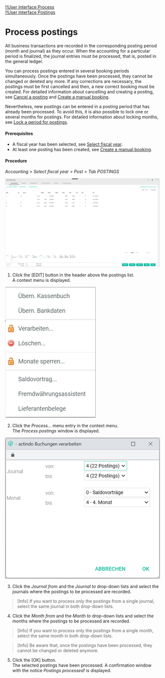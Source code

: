 [!!User Interface Process](../UserInterface/01_Book.md#process)  
[!!User Interface Postings](../UserInterface/01a_Bookings.md)  


# Process postings

All business transactions are recorded in the corresponding posting period (month and journal) as they occur. When the accounting for a particular period is finalized, the journal entries must be processed, that is, posted in the general ledger.   

You can process postings entered in several booking periods simultaneously. Once the postings have been processed, they cannot be changed or deleted any more. If any corrections are necessary, the postings must be first cancelled and then, a new correct booking must be created. For detailed information about cancelling and creating a posting, see [Cancel a posting](./05_CancelBooking.md) and [Create a manual booking](./04_CreateManualBooking.md).  

Nevertheless, new postings can be entered in a posting period that has already been processed. To avoid this, it is also possible to lock one or several months for postings. For detailed information about locking months, see [Lock a period for postings](./08_LockPeriodBookings.md).

#### Prerequisites

- A fiscal year has been selected, see [Select fiscal year](./01_SelectFiscalYear.md).
- At least one posting has been created, see [Create a manual booking](./04_CreateManualBooking.md).

#### Procedure

*Accounting > Select fiscal year > Post > Tab POSTINGS*

![Postings](../../Assets/Screenshots/RetailSuiteAccounting/Book/Bookings/Bookings.png "[Postings]")

1. Click the [EDIT] button in the header above the postings list.  
A context menu is displayed.

  ![Edit](../../Assets/Screenshots/RetailSuiteAccounting/Book/Edit.png "[Edit]")

2. Click the *Process...* menu entry in the context menu.     
  The *Process postings* window is displayed.

  ![Process postings](../../Assets/Screenshots/RetailSuiteAccounting/Book/ProcessBookings.png "[Process postings]")

3. Click the *Journal from* and the *Journal to* drop-down lists and select the journals where the postings to be processed are recorded.

  > [Info] If you want to process only the postings from a single journal, select the same journal in both drop-down lists.


4. Click the *Month from* and the *Month to* drop-down lists and select the months where the postings to be processed are recorded.

  > [Info] If you want to process only the postings from a single month, select the same month in both drop-down lists.


  > [Info] Be aware that, once the postings have been processed, they cannot be changed or deleted anymore.

5. Click the [OK] button.   
The selected postings have been processed. A confirmation window with the notice *Postings processed!* is displayed.

